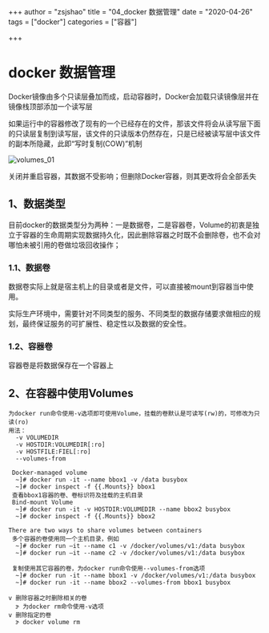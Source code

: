 +++
author = "zsjshao"
title = "04_docker 数据管理"
date = "2020-04-26"
tags = ["docker"]
categories = ["容器"]

+++

# docker 数据管理

Docker镜像由多个只读层叠加而成，启动容器时，Docker会加载只读镜像层并在镜像栈顶部添加一个读写层

如果运行中的容器修改了现有的一个已经存在的文件，那该文件将会从读写层下面的只读层复制到读写层，该文件的只读版本仍然存在，只是已经被读写层中该文件的副本所隐藏，此即“写时复制(COW)”机制

![volumes_01](http://images.zsjshao.cn/images/docker/volumes_01.png)

关闭并重启容器，其数据不受影响；但删除Docker容器，则其更改将会全部丢失

## 1、数据类型

目前docker的数据类型分为两种：一是数据卷，二是容器卷，Volume的初衷是独立于容器的生命周期实现数据持久化，因此删除容器之时既不会删除卷，也不会对哪怕未被引用的卷做垃圾回收操作；

### 1.1、数据卷

数据卷实际上就是宿主机上的目录或者是文件，可以直接被mount到容器当中使用。

实际生产环境中，需要针对不同类型的服务、不同类型的数据存储要求做相应的规划，最终保证服务的可扩展性、稳定性以及数据的安全性。

### 1.2、容器卷

容器卷是将数据保存在一个容器上

## 2、在容器中使用Volumes

```
为docker run命令使用-v选项即可使用Volume，挂载的卷默认是可读写(rw)的，可修改为只读(ro)
用法：
  -v VOLUMEDIR
  -v HOSTDIR:VOLUMEDIR[:ro]
  -v HOSTFILE:FIEL[:ro]
  --volumes-from

 Docker-managed volume
  ~]# docker run -it --name bbox1 -v /data busybox
  ~]# docker inspect -f {{.Mounts}} bbox1
 查看bbox1容器的卷、卷标识符及挂载的主机目录
 Bind-mount Volume
  ~]# docker run -it -v HOSTDIR:VOLUMEDIR --name bbox2 busybox
  ~]# docker inspect -f {{.Mounts}} bbox2

There are two ways to share volumes between containers
 多个容器的卷使用同一个主机目录，例如
  ~]# docker run –it --name c1 -v /docker/volumes/v1:/data busybox
  ~]# docker run –it --name c2 -v /docker/volumes/v1:/data busybox

 复制使用其它容器的卷，为docker run命令使用--volumes-from选项
  ~]# docker run -it --name bbox1 -v /docker/volumes/v1:/data busybox
  ~]# docker run -it --name bbox2 --volumes-from bbox1 busybox
 
v 删除容器之时删除相关的卷
  ɝ 为docker rm命令使用-v选项
v 删除指定的卷
  ɝ docker volume rm
```
